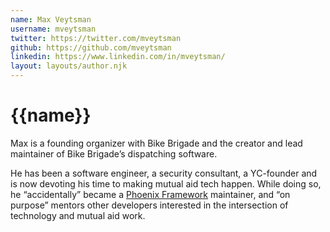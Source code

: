 ```yaml
---
name: Max Veytsman
username: mveytsman
twitter: https://twitter.com/mveytsman
github: https://github.com/mveytsman
linkedin: https://www.linkedin.com/in/mveytsman/
layout: layouts/author.njk
---
```


# {{name}}

Max is a founding organizer with Bike Brigade and the creator and lead maintainer of Bike Brigade’s dispatching software. 

He has been a software engineer, a security consultant, a YC-founder and is now devoting his time to making mutual aid tech happen. While doing so, he “accidentally” became a [Phoenix Framework](https://github.com/phoenixframework/phoenix) maintainer, and “on purpose” mentors other developers interested in the intersection of technology and mutual aid work.
